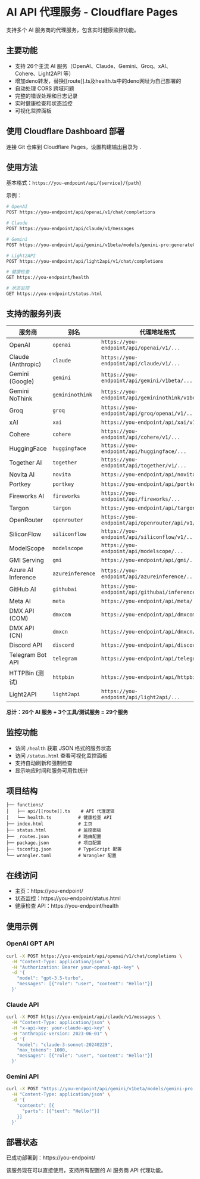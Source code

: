 # AI API 代理服务 - Cloudflare Pages

支持多个 AI 服务商的代理服务，包含实时健康监控功能。

## 主要功能

- 支持 26个主流 AI 服务（OpenAI、Claude、Gemini、Groq、xAI、Cohere、Light2API 等）
- 增加deno转发，替换[[route]].ts及health.ts中的deno网址为自己部署的
- 自动处理 CORS 跨域问题
- 完整的错误处理和日志记录
- 实时健康检查和状态监控
- 可视化监控面板

## 使用 Cloudflare Dashboard 部署
连接 Git 仓库到 Cloudflare Pages，设置构建输出目录为 `.`

## 使用方法

基本格式：`https://you-endpoint/api/{service}/{path}`

示例：
```bash
# OpenAI
POST https://you-endpoint/api/openai/v1/chat/completions

# Claude
POST https://you-endpoint/api/claude/v1/messages

# Gemini
POST https://you-endpoint/api/gemini/v1beta/models/gemini-pro:generateContent

# Light2API
POST https://you-endpoint/api/light2api/v1/chat/completions

# 健康检查
GET https://you-endpoint/health

# 状态监控
GET https://you-endpoint/status.html
```

## 支持的服务列表

| 服务商 | 别名 | 代理地址格式 |
|--------|------|-------------|
| OpenAI | `openai` | `https://you-endpoint/api/openai/v1/...` |
| Claude (Anthropic) | `claude` | `https://you-endpoint/api/claude/v1/...` |
| Gemini (Google) | `gemini` | `https://you-endpoint/api/gemini/v1beta/...` |
| Gemini NoThink | `gemininothink` | `https://you-endpoint/api/gemininothink/v1beta/...` |
| Groq | `groq` | `https://you-endpoint/api/groq/openai/v1/...` |
| xAI | `xai` | `https://you-endpoint/api/xai/v1/...` |
| Cohere | `cohere` | `https://you-endpoint/api/cohere/v1/...` |
| HuggingFace | `huggingface` | `https://you-endpoint/api/huggingface/...` |
| Together AI | `together` | `https://you-endpoint/api/together/v1/...` |
| Novita AI | `novita` | `https://you-endpoint/api/novita/...` |
| Portkey | `portkey` | `https://you-endpoint/api/portkey/...` |
| Fireworks AI | `fireworks` | `https://you-endpoint/api/fireworks/...` |
| Targon | `targon` | `https://you-endpoint/api/targon/...` |
| OpenRouter | `openrouter` | `https://you-endpoint/api/openrouter/api/v1/...` |
| SiliconFlow | `siliconflow` | `https://you-endpoint/api/siliconflow/v1/...` |
| ModelScope | `modelscope` | `https://you-endpoint/api/modelscope/...` |
| GMI Serving | `gmi` | `https://you-endpoint/api/gmi/...` |
| Azure AI Inference | `azureinference` | `https://you-endpoint/api/azureinference/...` |
| GitHub AI | `githubai` | `https://you-endpoint/api/githubai/inference/...` |
| Meta AI | `meta` | `https://you-endpoint/api/meta/...` |
| DMX API (COM) | `dmxcom` | `https://you-endpoint/api/dmxcom/...` |
| DMX API (CN) | `dmxcn` | `https://you-endpoint/api/dmxcn/...` |
| Discord API | `discord` | `https://you-endpoint/api/discord/...` |
| Telegram Bot API | `telegram` | `https://you-endpoint/api/telegram/...` |
| HTTPBin (测试) | `httpbin` | `https://you-endpoint/api/httpbin/...` |
| Light2API | `light2api` | `https://you-endpoint/api/light2api/...` |

**总计：26个 AI 服务 + 3个工具/测试服务 = 29个服务**

## 监控功能

- 访问 `/health` 获取 JSON 格式的服务状态
- 访问 `/status.html` 查看可视化监控面板
- 支持自动刷新和强制检查
- 显示响应时间和服务可用性统计

## 项目结构

```
├── functions/
│   ├── api/[[route]].ts    # API 代理逻辑
│   └── health.ts          # 健康检查 API
├── index.html             # 主页
├── status.html            # 监控面板
├── _routes.json           # 路由配置
├── package.json           # 项目配置
├── tsconfig.json          # TypeScript 配置
└── wrangler.toml          # Wrangler 配置
```

## 在线访问

- 主页：https://you-endpoint/
- 状态监控：https://you-endpoint/status.html
- 健康检查 API：https://you-endpoint/health

## 使用示例

### OpenAI GPT API
```bash
curl -X POST https://you-endpoint/api/openai/v1/chat/completions \
  -H "Content-Type: application/json" \
  -H "Authorization: Bearer your-openai-api-key" \
  -d '{
    "model": "gpt-3.5-turbo",
    "messages": [{"role": "user", "content": "Hello!"}]
  }'
```

### Claude API
```bash
curl -X POST https://you-endpoint/api/claude/v1/messages \
  -H "Content-Type: application/json" \
  -H "x-api-key: your-claude-api-key" \
  -H "anthropic-version: 2023-06-01" \
  -d '{
    "model": "claude-3-sonnet-20240229",
    "max_tokens": 1000,
    "messages": [{"role": "user", "content": "Hello!"}]
  }'
```

### Gemini API
```bash
curl -X POST "https://you-endpoint/api/gemini/v1beta/models/gemini-pro:generateContent?key=your-gemini-api-key" \
  -H "Content-Type: application/json" \
  -d '{
    "contents": [{
      "parts": [{"text": "Hello!"}]
    }]
  }'
```

## 部署状态

已成功部署到：https://you-endpoint/

该服务现在可以直接使用，支持所有配置的 AI 服务商 API 代理功能。
